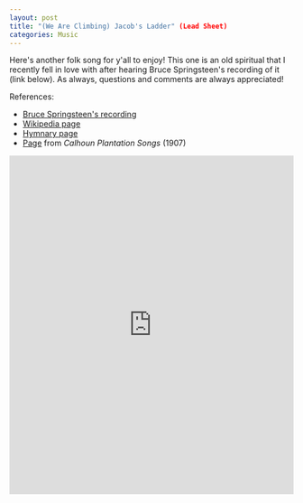 ```yaml
---
layout: post
title: "(We Are Climbing) Jacob's Ladder" (Lead Sheet)
categories: Music
---
```


Here's another folk song for y'all to enjoy! This one is an old spiritual that I recently fell in love with after hearing Bruce Springsteen's recording of it (link below). As always, questions and comments are always appreciated!

References:
- [Bruce Springsteen's recording](https://open.spotify.com/track/4t2L7UTfOcUBF4P8j2eA45)
- [Wikipedia page](https://en.wikipedia.org/wiki/We_Are_Climbing_Jacob%27s_Ladder)
- [Hymnary page](https://hymnary.org/text/we_are_climbing_jacobs_ladder_we_are_cli)
- [Page](https://babel.hathitrust.org/cgi/pt?id=emu.010001066023;seq=33) from *Calhoun Plantation Songs* (1907)

<iframe width="100%" height="600" src="https://musescore.com/user/19506/scores/4299406/embed" frameborder="0" allowfullscreen allow="autoplay; fullscreen"></iframe>

